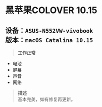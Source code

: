# 黑苹果COLOVER 10.15
设备：`ASUS-N552VW-vivobook`  
版本：`macOS Catalina 10.15`
---
> **工作正常**  
+ 电池
+ 屏幕
+ 声音
+ 网络

> **描述**  
基本完美，如有修复再更新。
